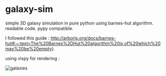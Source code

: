 # galaxy-sim
simple 3D galaxy simulation in pure python using barnes-hut algorithm. readable code. pypy compatible.

I followed this guide : http://arborjs.org/docs/barnes-hut#:~:text=The%20Barnes%2DHut%20algorithm%20is,of%20which%20may%20be%20empty).

using vispy for rendering :


![galaxies](https://user-images.githubusercontent.com/62544756/218600435-d6ce8609-106c-48c7-9b29-49296b341556.png)
